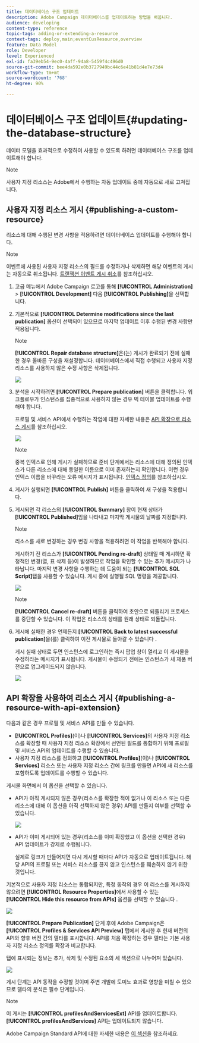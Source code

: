 ```yaml
---
title: 데이터베이스 구조 업데이트
description: Adobe Campaign 데이터베이스를 업데이트하는 방법을 배웁니다.
audience: developing
content-type: reference
topic-tags: adding-or-extending-a-resource
context-tags: deploy,main;eventCusResource,overview
feature: Data Model
role: Developer
level: Experienced
exl-id: fa39eb54-9ec0-4aff-94a8-5459f4c496d0
source-git-commit: bee4da592e0b3727949bc44c6e41b81d4e7e73d4
workflow-type: tm+mt
source-wordcount: '768'
ht-degree: 90%

---
```


# 데이터베이스 구조 업데이트{#updating-the-database-structure}

데이터 모델을 효과적으로 수정하여 사용할 수 있도록 하려면 데이터베이스 구조를 업데이트해야 합니다.

>[!NOTE]
>
>사용자 지정 리소스는 Adobe에서 수행하는 자동 업데이트 중에 자동으로 새로 고쳐집니다.

## 사용자 지정 리소스 게시 {#publishing-a-custom-resource}

리소스에 대해 수행된 변경 사항을 적용하려면 데이터베이스 업데이트를 수행해야 합니다.

>[!NOTE]
>
>이벤트에 사용된 사용자 지정 리소스의 필드를 수정하거나 삭제하면 해당 이벤트의 게시는 자동으로 취소됩니다. [트랜잭션 이벤트 게시 취소](../../channels/using/publishing-transactional-event.md#unpublishing-an-event)를 참조하십시오.

1. 고급 메뉴에서 Adobe Campaign 로고를 통해 **[!UICONTROL Administration]** > **[!UICONTROL Development]** 다음 **[!UICONTROL Publishing]**&#x200B;을 선택합니다.
1. 기본적으로 **[!UICONTROL Determine modifications since the last publication]** 옵션이 선택되어 있으므로 마지막 업데이트 이후 수행된 변경 사항만 적용됩니다.

   >[!NOTE]
   >
   >**[!UICONTROL Repair database structure]**&#x200B;은(는) 게시가 완료되기 전에 실패한 경우 올바른 구성을 재설정합니다. 데이터베이스에서 직접 수행되고 사용자 지정 리소스를 사용하지 않은 수정 사항은 삭제됩니다.

   ![](assets/schema_extension_12.png)

1. 분석을 시작하려면 **[!UICONTROL Prepare publication]** 버튼을 클릭합니다. 워크플로우가 인스턴스를 집중적으로 사용하지 않는 경우 빅 테이블 업데이트를 수행해야 합니다.

   프로필 및 서비스 API에서 수행하는 작업에 대한 자세한 내용은 [API 확장으로 리소스 게시](#publishing-a-resource-with-api-extension)를 참조하십시오.

   ![](assets/schema_extension_13.png)

   >[!NOTE]
   >
   >중복 인덱스로 인해 게시가 실패하므로 준비 단계에서는 리소스에 대해 정의된 인덱스가 다른 리소스에 대해 동일한 이름으로 이미 존재하는지 확인합니다. 이런 경우 인덱스 이름을 바꾸라는 오류 메시지가 표시됩니다. [인덱스 정의](configuring-the-resource-s-data-structure.md#defining-indexes)를 참조하십시오.

1. 게시가 실행되면 **[!UICONTROL Publish]** 버튼을 클릭하여 새 구성을 적용합니다.
1. 게시되면 각 리소스의 **[!UICONTROL Summary]** 창이 현재 상태가 **[!UICONTROL Published]**&#x200B;임을 나타내고 마지막 게시물의 날짜를 지정합니다.

   >[!NOTE]
   >
   >리소스를 새로 변경하는 경우 변경 사항을 적용하려면 이 작업을 반복해야 합니다.

   게시하기 전 리소스가 **[!UICONTROL Pending re-draft]** 상태일 때 게시하면 확정적인 변경(열, 표 삭제 등)이 발생하므로 작업을 확인할 수 있는 추가 메시지가 나타납니다. 마지막 변경 사항을 수행하는 데 도움이 되는 **[!UICONTROL SQL Script]**&#x200B;탭을 사용할 수 있습니다. 게시 중에 실행될 SQL 명령을 제공합니다.

   ![](assets/schema_extension_scriptsql.png)

   >[!NOTE]
   >
   >**[!UICONTROL Cancel re-draft]** 버튼을 클릭하여 초안으로 되돌리기 프로세스를 중단할 수 있습니다. 이 작업은 리소스의 상태를 원래 상태로 되돌립니다.

1. 게시에 실패한 경우 언제든지 **[!UICONTROL Back to latest successful publication]**&#x200B;을(를) 클릭하여 이전 게시물로 돌아갈 수 있습니다 .

   게시 실패 상태로 두면 인스턴스에 로그인하는 즉시 팝업 창이 열리고 이 게시물을 수정하라는 메시지가 표시됩니다. 게시물이 수정되기 전에는 인스턴스가 새 제품 버전으로 업그레이드되지 않습니다.

   ![](assets/schema_extension_31.png)

## API 확장을 사용하여 리소스 게시 {#publishing-a-resource-with-api-extension}

다음과 같은 경우 프로필 및 서비스 API를 만들 수 있습니다.

* **[!UICONTROL Profiles]**(이)나 **[!UICONTROL Services]**&#x200B;의 사용자 지정 리소스를 확장할 때 사용자 지정 리소스 확장에서 선언된 필드를 통합하기 위해 프로필 및 서비스 API의 업데이트를 수행할 수 있습니다.
* 사용자 지정 리소스를 정의하고 **[!UICONTROL Profiles]**(이)나 **[!UICONTROL Services]** 리소스 또는 사용자 지정 리소스 간에 링크를 만들면 API에 새 리소스를 포함하도록 업데이트를 수행할 수 있습니다.

게시물 화면에서 이 옵션을 선택할 수 있습니다.

* API가 아직 게시되지 않은 경우(리소스를 확장한 적이 없거나 이 리소스 또는 다른 리소스에 대해 이 옵션을 아직 선택하지 않은 경우) API를 만들지 여부를 선택할 수 있습니다.

  ![](assets/create-profile-and-services-api.png)

* API가 이미 게시되어 있는 경우(리소스를 이미 확장했고 이 옵션을 선택한 경우) API 업데이트가 강제로 수행됩니다.

  실제로 링크가 만들어지면 다시 게시할 때마다 API가 자동으로 업데이트됩니다. 해당 API의 프로필 또는 서비스 리소스를 끊지 않고 인스턴스를 훼손하지 않기 위한 것입니다.

기본적으로 사용자 지정 리소스는 통합되지만, 특정 동작의 경우 이 리소스를 게시하지 않으려면 **[!UICONTROL Resource Properties]**&#x200B;에서 사용할 수 있는 **[!UICONTROL Hide this resource from APIs]** 옵션을 선택할 수 있습니다 .

![](assets/removefromextoption.png)

**[!UICONTROL Prepare Publication]** 단계 후에 Adobe Campaign은 **[!UICONTROL Profiles & Services API Preview]** 탭에서 게시한 후 현재 버전의 API와 향후 버전 간의 델타를 표시합니다. API를 처음 확장하는 경우 델타는 기본 사용자 지정 리소스 정의를 확장과 비교합니다.

탭에 표시되는 정보는 추가, 삭제 및 수정된 요소의 세 섹션으로 나누어져 있습니다.

![](assets/extendpandsapi_diff.png)

게시 단계는 API 동작을 수정할 것이며 주변 개발에 도미노 효과로 영향을 미칠 수 있으므로 델타의 분석은 필수 단계입니다.

>[!NOTE]
>
>이 게시는 **[!UICONTROL profilesAndServicesExt]** API를 업데이트합니다. **[!UICONTROL profilesAndServices]** API는 업데이트되지 않습니다.

Adobe Campaign Standard API에 대한 자세한 내용은 [이 섹션](../../api/using/get-started-apis.md)을 참조하세요.
